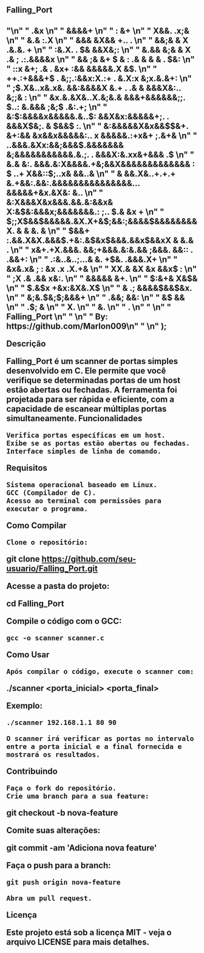 <H2>Falling_Port<H2>
                            "\n"
        "                                      .&x                               \n"
        "                                     &&&&+                              \n"
        "                      :                  &+                            \n"
        "                   X&&.                   .x;&                         \n"
        "                    &.&                    :.X                         \n"
        "                      &&&                   &X&&        +.. .          \n"
        "                       &&;&                  & X       .&.&. +         \n"
        "                        :&.X.               .  $&        &&X&;:        \n"
        "                          &.&&    &;& &     X  .&     ; .:.&&&&x       \n"
        "                            &&   ;& &+  $  & : .&    & &  & . $&:      \n"
        "         ::x                 &+;    .& .  &x+ :&&     &&&&&.X  &$.     \n"
        "       ++.:+&&&+$             . &;;.:&&x:X.:+    .  &.X:x &;x.&.&+:    \n"
        "      ;$.X&..x&.x&.          &&:&&&&X &.+     . .& & &&&X&:.. &;;& :   \n"
        "     &x.&.&X&..X.&;&.&        &&&+&&&&&&;;. $..:  &.&&& ;&;$  .&:.+;   \n"
        "    &:$:&&&&x&&&&&.&..$:      &&X&x:&&&&&+;. .    &&&X$&;. & $&&$ :.   \n"
        "    &:&&&&&X&x&&$$&+. &+:&&    &x&&x&&&&&:.. x     &&&&&.:+x&+ ;.&+&   \n"
        "   ..&&&.&Xx:&&;&&&$.&&&&&&& &;&&&&&&&&&&&.&.;.  . &&&X:&.xx&+&&& .$   \n"
        "   &.& &:. &&&.&:X&&&&.+&;&&X&&&&&&&&&&&&& : $ ..+ X&&::$;..x& &&..&   \n"
        "   & &&.X&..+.+.+ &.+&&:.&&:.&&&&&&&&&&&&&&&...    &&&&&+&x.&X&: &..   \n"
        "   &:X&&&X&x&&&.&&.&:&&x& X:&$&:&&&x;&&&&&&&.: ;.. $.& &x          +   \n"
        "   $;;X$&&$&&&&&.&X.X+&$;&&:;&&&&$&&&&&&&&X.  & & &.               &   \n"
        "   $&&+ :.&&.X&X.&&&$.+&:.&$&x$&&&.&&x$&&xX   & &.& .                  \n"
        "   x&+.+X.&&&. &&;+&&&.&:&.&& ;&&&.   &&::   . .&&+:                   \n"
        "   .:&..&..;...& &.                  +$&.    .&&&.X+                   \n"
        "   &x&.x& ; :                        &x    .x .X.+&                    \n"
        "   XX.&                             &X    &x   &&x$ :                  \n"
        "   ;X                              .&  .&&     x&:.                    \n"
        "                                   &&&&&        &+.                    \n"
        "                                 $:&+&        X&$&                     \n"
        "                                $.&$x    +&x:&X&.X$                    \n"
        "                               & .;    &&&&$&&$&x.                     \n"
        "                              &;&.$&;$;&&&+                            \n"
        "                             .&&; &&:                                  \n"
        "                             &$   &&                                    \n"
        "                           .$;    &                                    \n"
        "                           X.                                           \n"
        "                          &.                                            \n"
        "                          .                                             \n"
        "                                                                         \n"
        "                           Falling_Port                                  \n"
        "                                                                         \n"
        "                 By: https://github.com/Marlon009\n"  
         "                                                                         \n" );
                                                              
Descrição

Falling_Port é um scanner de portas simples desenvolvido em C. Ele permite que você verifique se determinadas portas de um host estão abertas ou fechadas. A ferramenta foi projetada para ser rápida e eficiente, com a capacidade de escanear múltiplas portas simultaneamente.
Funcionalidades

    Verifica portas específicas em um host.
    Exibe se as portas estão abertas ou fechadas.
    Interface simples de linha de comando.

Requisitos

    Sistema operacional baseado em Linux.
    GCC (Compilador de C).
    Acesso ao terminal com permissões para executar o programa.

Como Compilar

    Clone o repositório:

git clone https://github.com/seu-usuario/Falling_Port.git

Acesse a pasta do projeto:

cd Falling_Port

Compile o código com o GCC:

    gcc -o scanner scanner.c

Como Usar

    Após compilar o código, execute o scanner com:

./scanner <endereco IP> <porta_inicial> <porta_final>

Exemplo:

    ./scanner 192.168.1.1 80 90

    O scanner irá verificar as portas no intervalo entre a porta inicial e a final fornecida e mostrará os resultados.

Contribuindo

    Faça o fork do repositório.
    Crie uma branch para a sua feature:

git checkout -b nova-feature

Comite suas alterações:

git commit -am 'Adiciona nova feature'

Faça o push para a branch:

    git push origin nova-feature

    Abra um pull request.

Licença

Este projeto está sob a licença MIT - veja o arquivo LICENSE para mais detalhes.
